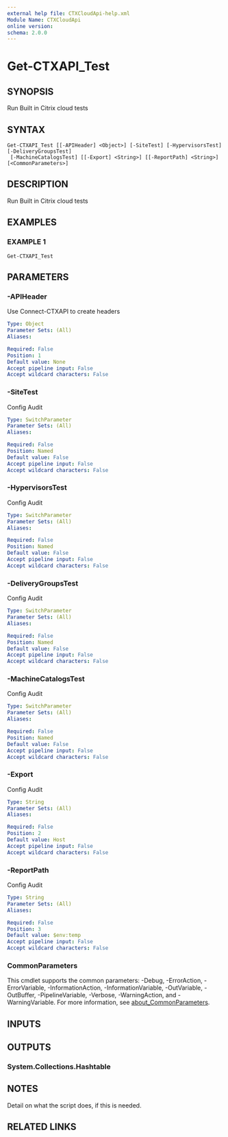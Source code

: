```yaml
---
external help file: CTXCloudApi-help.xml
Module Name: CTXCloudApi
online version:
schema: 2.0.0
---
```


# Get-CTXAPI_Test

## SYNOPSIS
Run Built in Citrix cloud tests

## SYNTAX

```
Get-CTXAPI_Test [[-APIHeader] <Object>] [-SiteTest] [-HypervisorsTest] [-DeliveryGroupsTest]
 [-MachineCatalogsTest] [[-Export] <String>] [[-ReportPath] <String>] [<CommonParameters>]
```

## DESCRIPTION
Run Built in Citrix cloud tests

## EXAMPLES

### EXAMPLE 1
```
Get-CTXAPI_Test
```

## PARAMETERS

### -APIHeader
Use Connect-CTXAPI to create headers

```yaml
Type: Object
Parameter Sets: (All)
Aliases:

Required: False
Position: 1
Default value: None
Accept pipeline input: False
Accept wildcard characters: False
```

### -SiteTest
Config Audit

```yaml
Type: SwitchParameter
Parameter Sets: (All)
Aliases:

Required: False
Position: Named
Default value: False
Accept pipeline input: False
Accept wildcard characters: False
```

### -HypervisorsTest
Config Audit

```yaml
Type: SwitchParameter
Parameter Sets: (All)
Aliases:

Required: False
Position: Named
Default value: False
Accept pipeline input: False
Accept wildcard characters: False
```

### -DeliveryGroupsTest
Config Audit

```yaml
Type: SwitchParameter
Parameter Sets: (All)
Aliases:

Required: False
Position: Named
Default value: False
Accept pipeline input: False
Accept wildcard characters: False
```

### -MachineCatalogsTest
Config Audit

```yaml
Type: SwitchParameter
Parameter Sets: (All)
Aliases:

Required: False
Position: Named
Default value: False
Accept pipeline input: False
Accept wildcard characters: False
```

### -Export
Config Audit

```yaml
Type: String
Parameter Sets: (All)
Aliases:

Required: False
Position: 2
Default value: Host
Accept pipeline input: False
Accept wildcard characters: False
```

### -ReportPath
Config Audit

```yaml
Type: String
Parameter Sets: (All)
Aliases:

Required: False
Position: 3
Default value: $env:temp
Accept pipeline input: False
Accept wildcard characters: False
```

### CommonParameters
This cmdlet supports the common parameters: -Debug, -ErrorAction, -ErrorVariable, -InformationAction, -InformationVariable, -OutVariable, -OutBuffer, -PipelineVariable, -Verbose, -WarningAction, and -WarningVariable. For more information, see [about_CommonParameters](http://go.microsoft.com/fwlink/?LinkID=113216).

## INPUTS

## OUTPUTS

### System.Collections.Hashtable
## NOTES
Detail on what the script does, if this is needed.

## RELATED LINKS
